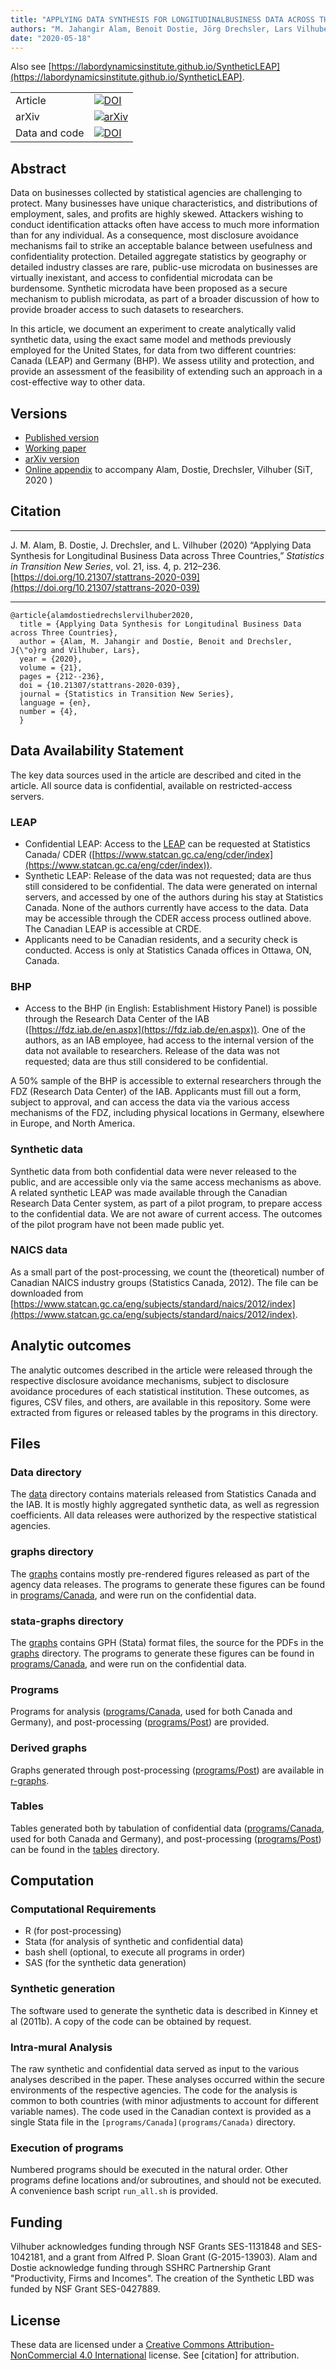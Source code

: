 ```yaml
---
title: "APPLYING DATA SYNTHESIS FOR LONGITUDINALBUSINESS DATA ACROSS THREE COUNTRIES"
authors: "M. Jahangir Alam, Benoit Dostie, Jörg Drechsler, Lars Vilhuber"
date: "2020-05-18"
---
```


Also see [https://labordynamicsinstitute.github.io/SyntheticLEAP](https://labordynamicsinstitute.github.io/SyntheticLEAP).

|   |   |
|---|---|
| Article | [![DOI](https://zenodo.org/badge/DOI/10.21307/stattrans-2020-039.svg)](https://doi.org/10.21307/stattrans-2020-039) |
| arXiv | [![arXiv](https://img.shields.io/badge/arXiv-2008.02246-b31b1b.svg)](https://arxiv.org/abs/2008.02246)|
| Data and code | [![DOI](https://zenodo.org/badge/DOI/10.5281/zenodo.3832173.svg)](https://doi.org/10.5281/zenodo.3832173) |



## Abstract

Data on businesses collected by statistical agencies are challenging to protect. Many businesses have unique characteristics, and distributions of employment, sales, and profits are highly skewed. Attackers wishing to conduct identification attacks often have access to much more information than for any individual. As a consequence, most disclosure avoidance mechanisms  fail to strike an acceptable balance between usefulness and confidentiality protection. Detailed aggregate statistics by geography or detailed industry classes  are rare, public-use microdata on businesses are virtually inexistant, and access to confidential microdata can be burdensome. 
Synthetic microdata have been proposed as a secure mechanism to publish microdata, as part of a broader discussion of how  to provide broader access to such datasets to researchers.

In this article, we document an experiment to create analytically valid synthetic data, using the exact same model and methods previously employed for the United States, for data from two different countries: Canada (LEAP) and Germany (BHP). We assess utility and protection, and provide an assessment of the feasibility of extending such an approach in a cost-effective way to other data.

## Versions

- [Published version](https://doi.org/10.21307/stattrans-2020-039)
- [Working paper](pdfs/AlamDostieDrechslerVilhuber_20200504.pdf)
- [arXiv version](https://arxiv.org/abs/2008.02246)
- [Online appendix](pdfs/AlamDostieDrechslerVilhuber-online-appendix.pdf) to accompany Alam, Dostie, Drechsler, Vilhuber (SiT, 2020 )

## Citation

---
 J. M. Alam, B. Dostie, J. Drechsler, and L. Vilhuber (2020) “Applying Data Synthesis for Longitudinal Business Data across Three Countries,” *Statistics in Transition New Series*, vol. 21, iss. 4, p. 212–236. [https://doi.org/10.21307/stattrans-2020-039](https://doi.org/10.21307/stattrans-2020-039)

---

```
@article{alamdostiedrechslervilhuber2020,
  title = {Applying Data Synthesis for Longitudinal Business Data across Three Countries},
  author = {Alam, M. Jahangir and Dostie, Benoit and Drechsler, J{\"o}rg and Vilhuber, Lars},
  year = {2020},
  volume = {21},
  pages = {212--236},
  doi = {10.21307/stattrans-2020-039},
  journal = {Statistics in Transition New Series},
  language = {en},
  number = {4},
  }
```

## Data Availability Statement

The key data sources used in the article are described and cited in the article. All source data is confidential, available on restricted-access servers.


### LEAP

- Confidential LEAP: Access to the [LEAP](https://www.statcan.gc.ca/eng/cder/data#a6) can be requested at Statistics Canada/ CDER ([https://www.statcan.gc.ca/eng/cder/index](https://www.statcan.gc.ca/eng/cder/index)). 
 - Synthetic LEAP: Release of the data was not requested; data are thus still considered to be confidential. The data were generated on internal servers, and accessed by one of the authors during his stay at Statistics Canada. None of the authors currently have access to the data. Data may be accessible through the CDER access process outlined above. The Canadian LEAP is accessible at CRDE. 
 - Applicants need to be Canadian residents, and a security check is conducted. Access is only at Statistics Canada offices in Ottawa, ON, Canada.

### BHP

- Access to the BHP (in English: Establishment History Panel) is possible through the Research Data Center of the IAB ([https://fdz.iab.de/en.aspx](https://fdz.iab.de/en.aspx)). One of the authors, as an IAB employee, had access to the internal version of the data not available to researchers. Release of the data was not requested; data are thus still considered to be confidential.

A 50% sample of the BHP is accessible to external researchers through the FDZ (Research Data Center) of the IAB. Applicants must fill out a form, subject to approval, and can access the data via the various access mechanisms of the FDZ, including physical locations in Germany, elsewhere in Europe, and North America.

### Synthetic data

Synthetic data from both confidential data were never released to the public, and are accessible only via the same access mechanisms as above. A related synthetic LEAP was made available through the Canadian Research Data Center system, as part of a pilot program, to prepare access to the confidential data. We are not aware of current access. The outcomes of the pilot program have not been made public yet.


### NAICS data

As a small part of the post-processing, we count the (theoretical) number of Canadian NAICS industry groups (Statistics Canada, 2012). The file can be downloaded from [https://www.statcan.gc.ca/eng/subjects/standard/naics/2012/index](https://www.statcan.gc.ca/eng/subjects/standard/naics/2012/index).


## Analytic outcomes

The analytic outcomes described in the article were released through the respective disclosure avoidance mechanisms, subject to disclosure avoidance procedures of each statistical institution. These outcomes, as figures, CSV files, and others, are available in this repository. Some were extracted from figures or released tables by the programs in this directory.

## Files 

### Data directory

The [data](data/README.md) directory contains materials released from Statistics Canada and the IAB. It is mostly highly aggregated synthetic data, as well as regression coefficients. All data releases were authorized by the respective statistical agencies.

### graphs directory

The [graphs](graphs/) contains mostly pre-rendered figures released as part of the agency data releases.  The programs to generate these figures can be found in [programs/Canada](programs/Canada), and were run on the confidential data.



### stata-graphs directory

The [graphs](graphs/) contains   GPH (Stata) format files, the source for the PDFs in the [graphs](graphs/) directory. The programs to generate these figures can be found in [programs/Canada](programs/Canada), and were run on the confidential data.



### Programs

Programs for analysis ([programs/Canada](programs/Canada), used for both Canada and Germany), and post-processing ([programs/Post](programs/Post)) are provided.


### Derived graphs

Graphs generated through post-processing ([programs/Post](programs/Post)) are available in [r-graphs](r-graphs/). 



### Tables

Tables generated both by tabulation of confidential data ([programs/Canada](programs/Canada), used for both Canada and Germany), and post-processing ([programs/Post](programs/Post))  can be found in the [tables](tables/) directory.


## Computation

### Computational Requirements

- R (for post-processing)
- Stata (for analysis of synthetic and confidential data)
- bash shell (optional, to execute all programs in order)
- SAS (for the synthetic data generation)

### Synthetic generation

The software used to generate the synthetic data is described in Kinney et al (2011b). A copy of the code can be obtained by request.

### Intra-mural Analysis

The raw synthetic and confidential data served as input to the various analyses described in the paper. These analyses occurred within the secure environments of the respective agencies. The code for the analysis is common to both countries (with minor adjustments to account for different variable names). The code used in the Canadian context is provided as a single Stata file in the `[programs/Canada](programs/Canada)` directory.



### Execution of programs

Numbered programs should be executed in the natural order. Other programs define locations and/or subroutines, and should not be executed. A convenience bash script `run_all.sh` is provided.

## Funding

Vilhuber acknowledges funding through NSF Grants SES-1131848 and SES-1042181, and a grant from Alfred P. Sloan Grant (G-2015-13903). Alam and Dostie acknowledge funding through SSHRC Partnership Grant "Productivity, Firms and Incomes". The creation of the Synthetic LBD  was funded by NSF Grant SES-0427889.


## License

These data are licensed under a [Creative Commons Attribution-NonCommercial 4.0 International](https://creativecommons.org/licenses/by-nc/4.0/) license. See [citation] for attribution.




